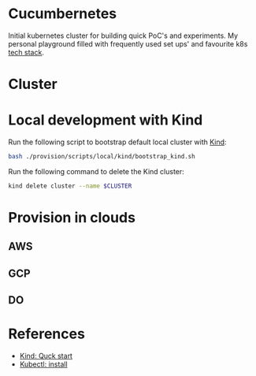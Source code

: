 # Cucumbernetes

Initial kubernetes cluster for building quick PoC's and experiments.
My personal playground filled with frequently used set ups' and favourite k8s [tech stack](./TECHSTACK.md).

# Cluster

# Local development with Kind

Run the following script to bootstrap default local cluster with [Kind](https://kind.sigs.k8s.io/docs/user/quick-start/):
```bash
bash ./provision/scripts/local/kind/bootstrap_kind.sh
```

Run the following command to delete the Kind cluster:
```bash
kind delete cluster --name $CLUSTER
```

# Provision in clouds

## AWS

## GCP

## DO

# References

* [Kind: Quck start](https://kind.sigs.k8s.io/docs/user/quick-start/)
* [Kubectl: install](https://kubernetes.io/docs/tasks/tools/install-kubectl-linux/)